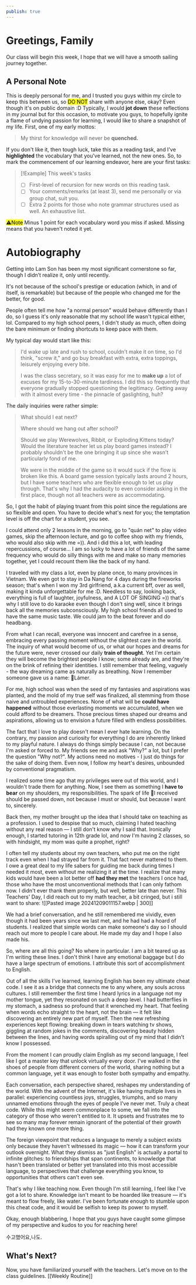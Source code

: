 ```yaml
---
publish: true
---
```


# Greetings, Family 

Our class will begin this week, I hope that we will have a smooth sailing journey together.   

## A Personal Note

This is deeply personal for me, and I trusted you guys within my circle to keep this between us, so <mark class="hltr-red">DO NOT</mark> share with anyone else, okay? Even though it's on public domain :D
Typically, I would **jot down** these reflections in my journal but for this occasion, to motivate you guys, to hopefully ignite a flame of undying passion for learning, I would like to share a snapshot of my life. First, one of my early mottos:
> My thirst for knowledge will never be **quenched.**

If you don't like it, then tough luck, take this as a reading task, and I've **highlighted** the vocabulary that you've learned, not the new ones.
So, to mark the commencement of our learning endeavor, here are your first tasks:

> [!Example] This week's tasks
> - [ ]  First-level of recursion for new words on this reading task.
> - [ ] Your comments/remarks (at least 3), send me personally or via group chat, suit you.
> - [ ] Extra 2 points for those who note grammar structures used as well. An exhaustive list.

<mark class="hltr-orange">⚠️Note</mark>  Minus 1 point for each vocabulary word you miss if asked. Missing means that you haven't noted it yet.

 # Autobiography
Getting into Lam Son has been my most significant cornerstone so far, though I didn’t realize it, only until recently. 

It's not because of the school's prestige or education (which, in and of itself, is remarkable) but because of the people who changed me for the better, for good.

People often tell me how "a normal person" would behave differently than I do, so I guess it's only reasonable that my school life wasn't typical either, lol.
Compared to my high school peers, I didn't study as much, often doing the bare minimum or finding shortcuts to keep pace with them.

My typical day would start like this: 
> I'd wake up late and rush to school, couldn't make it on time, so I'd think, "screw it," and go buy breakfast with extra, extra toppings, leisurely enjoying every bite. 
>
> I was the class secretary, so it was easy for me to **make up** a lot of excuses for my 15-to-30-minute tardiness. I did this so frequently that everyone gradually stopped questioning the legitimacy. Getting away with it almost every time - the pinnacle of gaslighting, huh?

The daily inquiries were rather simple:
>What should I eat next?
>
>Where should we hang out after school?
>
>Should we play Werewolves, Ribbit, or Exploding Kittens today? 
>Would the literature teacher let us play board games instead? I probably shouldn't be the one bringing it up since she wasn't particularly fond of me. 
>
>We were in the middle of the game so it would suck if the flow is broken like this. A board game session typically lasts around 2 hours, but I have some teachers who are flexible enough to let us play through. That's why I had the audacity to even consider asking in the first place, though not all teachers were as accommodating.

So, I got the habit of playing truant from this point since the regulations are so flexible and open. You have to decide what's next for you; the temptation level is off the chart for a student, you see.

I could attend only 2 lessons in the morning, go to "quán net" to play video games, skip the afternoon lecture, and go to coffee shop with my friends, who would also skip with me =)). And i did this a lot, with leading repercussions, of course... I am so lucky to have a lot of friends of the same frequency who would do silly things with me and make so many memories together, yet I could recount them like the back of my hand. 

I traveled with my class a lot, even by plane once, to many provinces in Vietnam. We even got to stay in Da Nang for 4 days during the fireworks season; that's when I won my 3rd girlfriend, a.k.a current bff, over as well, making it kinda unforgettable for me :D. Needless to say, looking back, everything is full of laughter, joyfulness, and A LOT OF SINGING =)) that's why I still love to do karaoke even though I don't sing well, since it brings back all the memories subconsciously. My high school friends all used to have the same music taste. We could jam to the beat forever and do headbang.

From what I can recall, everyone was innocent and carefree in a sense, embracing every passing moment without the slightest care in the world. The inquiry of what would become of us, or what our hopes and dreams for the future were, never crossed our daily **train of thought**. Yet I'm certain they will become the brightest people I know; some already are, and they're on the brink of refining their identities.
I still remember that feeling, vaguely - the way dreaming came as naturally as breathing. Now I remember someone gave us a name: 🌱Lámer.

For me, high school was when the seed of my fantasies and aspirations was planted, and the mold of my true self was finalized, all stemming from those naive and untroubled experiences. None of what will be **could have happened** without those everlasting moments we accumulated, when we could afford to be dreamers. Those precious times shaped our dreams and aspirations, allowing us to envision a future filled with endless possibilities.

The fact that I love to play doesn't mean I ever hate learning. On the contrary, my passion and curiosity for everything I do are inherently linked to my playful nature.
I always do things simply because I can, not because I'm asked or forced to. 
My friends see me and ask "Why?" a lot, but I prefer the question "Why not?".
My actions need no motives - I just do things for the sake of doing them. Even now, I follow my heart's desires, unbounded by conventional pragmatism.

I realized some time ago that my privileges were out of this world, and I wouldn't trade them for anything. Now, I see them as something I **have to bear** on my shoulders, my responsibilities. The spark of life 🌟I received should be passed down, not because I must or should, but because I want to, sincerely.

Back then, my mother brought up the idea that I should take on teaching as a profession. I used to despise that so much, claiming I hated teaching without any real reason — I still don't know why I said that. Ironically enough, I started tutoring in 12th grade lol, and now I'm having 2 classes, so with hindsight, my mom was quite a prophet, right?

I often tell my students about my own teachers,  who put me on the right track even when I had strayed far from it. That fact never mattered to them. I owe a great deal to my life sabers for guiding me back during times I needed it most, even without me realizing it at the time. 
I realize that many kids would have been a lot better off **had they met** the teachers I once had, those who have the most unconventional methods that I can only fathom now.
I didn't ever thank them properly, but well, better late than never. This Teachers' Day, I did reach out to my math teacher, a bit cringed, but i still want to share:
![[Pasted image 20241209011157.webp | 300]]

We had a brief conversation, and he still remembered me vividly, even though it had been years since we last met, and he had had a hoard of students.
I realized that simple words can make someone's day so I should reach out more to people I care about. He made my day and I hope I also made his.

So, where are all this going? No where in particular. I am a bit teared up as I'm writing these lines. I don't think I have any emotional baggage but I do have a large spectrum of emotions. I attribute this sort of accomplishment to English. 

Out of all the skills I've learned, learning English has been my ultimate cheat code. I see it as a bridge that connects me to any where, any souls across cultures.
I still remember the first time I heard lyrics in a language not my mother tongue, yet they resonated on such a deep level. I had butterflies in my stomach, a sadness so profound that it wrenched my heart. That feeling when words echo straight to the heart, not the brain — it felt like discovering an entirely new part of myself. Then the new refreshing experiences kept flowing: breaking down in tears watching tv shows, giggling at random jokes in the comments, discovering beauty hidden between the lines, and having words spiralling out of my mind that I didn't know I possessed. 

From the moment I can proudly claim English as my second language, I feel like I got a master key that unlock virtually every door. I've walked in the shoes of people from different corners of the world, sharing nothing but a common language, yet it was enough to foster both sympathy and empathy.

Each conversation, each perspective shared, reshapes my understanding of the world. With the advent of the Internet, it's like having multiple lives in parallel: experiencing countless joys, struggles, triumphs, and so many unnamed emotions through the eyes of people I've never met. Truly a cheat code. 
While this might seem commonplace to some, we fall into the category of those who weren't entitled to it. It upsets and frustrates me to see so many may forever remain ignorant of the potential of their growth had they known one more thing. 

The foreign viewpoint that reduces a language to merely a subject exists only because they haven't witnessed its magic — how it can transform your outlook overnight. What they dismiss as "just English" is actually a portal to infinite glitches: to friendships that span continents, to knowledge that hasn't been translated or better yet translated into this most accessible language, to perspectives that challenge everything you know, to opportunities that others can't even see.

That's why I like teaching now. Even though I'm still learning, I feel like I've got a lot to share. Knowledge isn't meant to be hoarded like treasure — it's meant to flow freely, like water. I've been fortunate enough to stumble upon this cheat code, and it would be selfish to keep its power to myself.

Okay, enough blabbering, I hope that you guys have caught some glimpse of my perspective and kudos to you for reaching here!

수고했어요,나도.

## What's Next?

Now, you have familiarized yourself with the teachers. Let's move on to the class guidelines.
[[Weekly Routine]]
